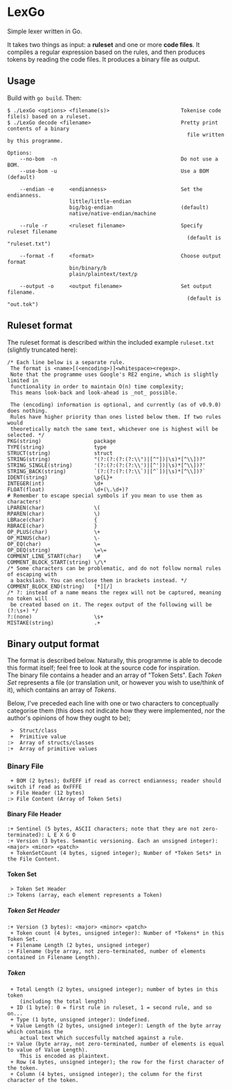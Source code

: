 # LexGo

Simple lexer written in Go.

It takes two things as input: a **ruleset** and one or more **code files**.
It compiles a regular expression based on the rules, and then produces tokens
by reading the code files. It produces a binary file as output.

## Usage

Build with `go build`. Then:

```
$ ./LexGo <options> <filename(s)>                       Tokenise code file(s) based on a ruleset.
$ ./LexGo decode <filename>                             Pretty print contents of a binary
                                                          file written by this programme. 

Options:
    --no-bom  -n                                        Do not use a BOM.
    --use-bom -u                                        Use a BOM (default)
    
    --endian -e     <endianness>                        Set the endianness.
                    little/little-endian
                    big/big-endian                      (default)
                    native/native-endian/machine
                    
    --rule -r       <ruleset filename>                  Specify ruleset filename
                                                          (default is "ruleset.txt")
    
    --format -f     <format>                            Choose output format
                    bin/binary/b
                    plain/plaintext/text/p
    
    --output -o     <output filename>                   Set output filename.
                                                          (default is "out.tok")
```

## Ruleset format

The ruleset format is described within the included example `ruleset.txt` (slightly truncated here):

```
/* Each line below is a separate rule.
 The format is <name>[(<encoding>)]<whitespace><regexp>.
 Note that the programme uses Google's RE2 engine, which is slightly limited in
 functionality in order to maintain O(n) time complexity;
 This means look-back and look-ahead is _not_ possible.

 The (encoding) information is optional, and currently (as of v0.9.0) does nothing.
 Rules have higher priority than ones listed below them. If two rules would
 theoretically match the same text, whichever one is highest will be selected. */
PKG(string)                 package
TYPE(string)                type
STRUCT(string)              struct
STRING(string)              "(?:(?:(?:(?:\\")|[^"])|\s)*[^\\])?"
STRING_SINGLE(string)       '(?:(?:(?:(?:\\')|[^'])|\s)*[^\\])?'
STRING_BACK(string)         `(?:(?:(?:(?:\\`)|[^`])|\s)*[^\\])?`
IDENT(string)               \p{L}+
INTEGER(int)                \d+
FLOAT(float)                \d+(\.\d+)?
# Remember to escape special symbols if you mean to use them as characters!
LPAREN(char)                \(
RPAREN(char)                \)
LBRace(char)                {
RBRACE(char)                }
OP_PLUS(char)               \+
OP_MINUS(char)              \-
OP_EQ(char)                 \=
OP_DEQ(string)              \=\=
COMMENT_LINE_START(char)    \#
COMMENT_BLOCK_START(string) \/\*
/* Some characters can be problematic, and do not follow normal rules of escaping with
 a backslash. You can enclose them in brackets instead. */
COMMENT_BLOCK_END(string)   [*][/]
/* ?: instead of a name means the regex will not be captured, meaning no token will
 be created based on it. The regex output of the following will be (?:\s+) */
?:(none)                    \s+
MISTAKE(string)             .+
```

## Binary output format

The format is described below. Naturally, this programme is able to decode this format
itself; feel free to look at the source code for inspiration.\
The binary file contains a header and an array of "Token Sets". Each *Token Set* represents
a file (or translation unit, or however you wish to use/think of it), which 
contains an array of *Tokens*.

Below, I've preceded each line with one or two characters to conceptually categorise them (this does not
indicate how they were implemented, nor the author's opinions of how they ought to be);
```
 >  Struct/class
 +  Primitive value
:>  Array of structs/classes
:+  Array of primitive values
```

### Binary File

```
 + BOM (2 bytes); 0xFEFF if read as correct endianness; reader should switch if read as 0xFFFE
 > File Header (12 bytes)
:> File Content (Array of Token Sets)
```

#### Binary File Header

```
:+ Sentinel (5 bytes, ASCII characters; note that they are not zero-terminated): L E X G O
:+ Version (3 bytes. Semantic versioning. Each an unsigned integer): <major> <minor> <patch>
 + TokenSetCount (4 bytes, signed integer); Number of *Token Sets* in the File Content.
```

#### Token Set

```
 > Token Set Header
:> Tokens (array, each element represents a Token)
```

##### Token Set Header

```
:+ Version (3 bytes): <major> <minor> <patch>
 + Token count (4 bytes, unsigned integer): Number of *Tokens* in this Token Set.
 + Filename Length (2 bytes, unsigned integer)
:+ Filename (byte array, not zero-terminated, number of elements contained in Filename Length).
```

##### Token

```
 + Total Length (2 bytes, unsigned integer); number of bytes in this token 
    (including the total length)
 + ID (1 byte): 0 = first rule in ruleset, 1 = second rule, and so on...
 + Type (1 byte, unsigned integer): Undefined.
 + Value Length (2 bytes, unsigned integer): Length of the byte array which contains the
    actual text which succesfully matched against a rule.
:+ Value (byte array, not zero-terminated, number of elements is equal to value of Value Length).
    This is encoded as plaintext.
 + Row (4 bytes, unsigned integer); the row for the first character of the token.
 + Column (4 bytes, unsigned integer); the column for the first character of the token.
```
